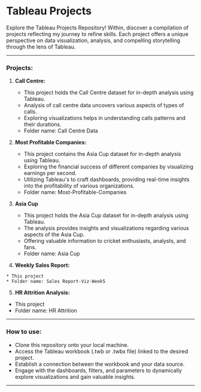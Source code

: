 # Tableau Projects

Explore the Tableau Projects Repository! Within, discover a compilation of projects reflecting my journey to refine skills. Each project offers a unique perspective on data visualization, analysis, and compelling storytelling through the lens of Tableau.
***

### Projects:

1. **Call Centre:**
   
    * This project holds the Call Centre dataset for in-depth analysis using Tableau.
    * Analysis of call centre data uncovers various aspects of types of calls.
    * Exploring visualizations helps in understanding calls patterns and their durations.
    * Folder name: Call Centre Data

2. **Most Profitable Companies:**

    * This project contains the Asia Cup dataset for in-depth analysis using Tableau.
    * Exploring the financial success of different companies by visualizing earnings per second.
    * Utilizing Tableau's to craft dashboards, providing real-time insights into the profitability of various organizations.
    * Folder name: Most-Profitable-Companies
   

3. **Asia Cup**

    * This project holds the Asia Cup dataset for in-depth analysis using Tableau.
    * The analysis provides insights and visualizations regarding various aspects of the Asia Cup.
    * Offering valuable information to cricket enthusiasts, analysts, and fans.
    * Folder name: Asia Cup


  4. **Weekly Sales Report:**
   
    * This project
    * Folder name: Sales Report-Viz-Week5
  
5. **HR Attrition Analysis:**

  * This project
  * Folder name: HR Attrition

***

### How to use:

* Clone this repository onto your local machine.
* Access the Tableau workbook (.twb or .twbx file) linked to the desired project.
* Establish a connection between the workbook and your data source.
* Engage with the dashboards, filters, and parameters to dynamically explore visualizations and gain valuable insights.

***


      

